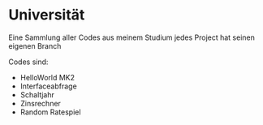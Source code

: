 # Universität
Eine Sammlung aller Codes aus meinem Studium
jedes Project hat seinen eigenen Branch

Codes sind: 
  - HelloWorld MK2
  - Interfaceabfrage
  - Schaltjahr
  - Zinsrechner
  - Random Ratespiel
